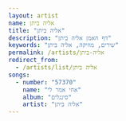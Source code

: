```yaml
---
layout: artist
name: אליה ביתן
title: "אליה ביתן"
description: "דף האמן אליה ביתן"
keywords: "שירים, מוזיקה, אליה ביתן"
permalink: /artists/אליה-ביתן
redirect_from:
  - /artists/list/אליה ביתן
songs:
  - number: "57370"
    name: "אחי אמר לי"
    album: "סינגלים"
    artist: "אליה ביתן"
---
```

